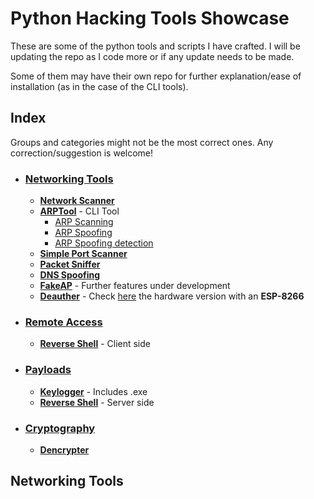 # Python Hacking Tools Showcase 

These are some of the python tools and scripts I have crafted. I will be updating the repo as I code more or if any update needs to be made.

Some of them may have their own repo for further explanation/ease of installation (as in the case of the CLI tools).

## Index 
Groups and categories might not be the most correct ones. Any correction/suggestion is welcome!

- ### [Networking Tools](#networking-tools) 
  - **[Network Scanner]()**
  - **[ARPTool]()** - CLI Tool 
    - [ARP Scanning]()
    - [ARP Spoofing]()
    - [ARP Spoofing detection]()
  - **[Simple Port Scanner]()**
  - **[Packet Sniffer]()**
  - **[DNS Spoofing]()**
  - **[FakeAP]()** - Further features under development
  - **[Deauther](https://github.com/amtzespinosa/esp8266-wifi-deauther)** - Check [here]() the hardware version with an **ESP-8266** 
  
- ### [Remote Access]()
  - **[Reverse Shell]()** - Client side
  
- ### [Payloads]()
  - **[Keylogger]()** - Includes .exe 
  - **[Reverse Shell]()** - Server side 
  
- ### [Cryptography]()
  - **[Dencrypter]()**
  
## Networking Tools
